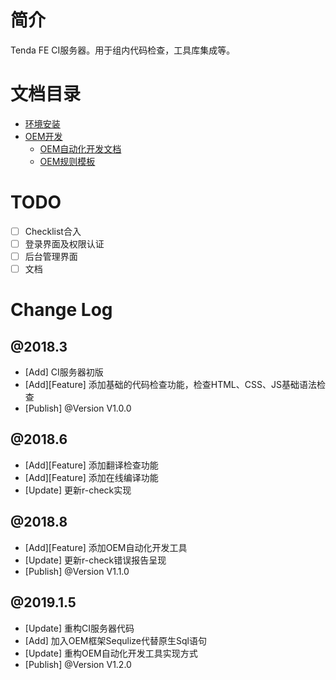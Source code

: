 # 简介
Tenda FE CI服务器。用于组内代码检查，工具库集成等。

# 文档目录 

- [环境安装](./docs/环境安装.md)  
- [OEM开发](./docs/OEM自动化开发文档.md)  
  - [OEM自动化开发文档](./docs/OEM自动化开发文档.md)  
  - [OEM规则模板](./docs/OEM自动化开发文档.md)

# TODO 
- [ ] Checklist合入 
- [ ] 登录界面及权限认证  
- [ ] 后台管理界面  
- [ ] 文档

# Change Log

## @2018.3
- [Add] CI服务器初版  
- [Add][Feature] 添加基础的代码检查功能，检查HTML、CSS、JS基础语法检查 
- [Publish] @Version V1.0.0

## @2018.6 

- [Add][Feature] 添加翻译检查功能 
- [Add][Feature] 添加在线编译功能 
- [Update] 更新r-check实现  

## @2018.8 
- [Add][Feature] 添加OEM自动化开发工具   
- [Update] 更新r-check错误报告呈现  
- [Publish] @Version V1.1.0

## @2019.1.5
- [Update] 重构CI服务器代码  
- [Add] 加入OEM框架Sequlize代替原生Sql语句  
- [Update] 重构OEM自动化开发工具实现方式  
- [Publish] @Version V1.2.0  
